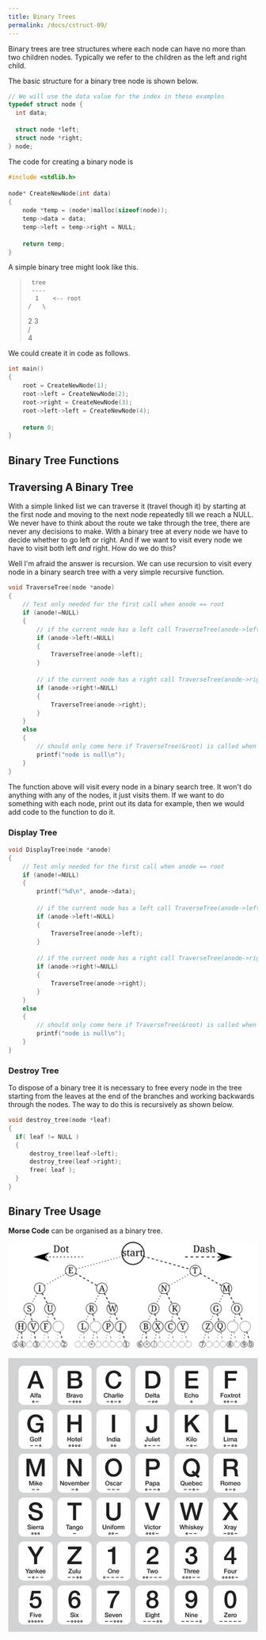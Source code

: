 ```yaml
---
title: Binary Trees
permalink: /docs/cstruct-09/
---
```


Binary trees are tree structures where each node can have no more than two children nodes. Typically we refer to the children as the left and right child.  

The basic structure for a binary tree node is shown below. 

```c
// We will use the data value for the index in these examples
typedef struct node {
  int data; 

  struct node *left;
  struct node *right;
} node;
```

The code for creating a binary node is  

```c
#include <stdlib.h>

node* CreateNewNode(int data)
{
    node *temp = (node*)malloc(sizeof(node));
    temp->data = data;
    temp->left = temp->right = NULL;

    return temp;
}
```

A simple binary tree might look like this.  

>      tree  
>      ----  
>       1    <-- root  
>     /   \     
>    2     3  
>   /   
>  4  

We could create it in code as follows.  

```c
int main()
{
    root = CreateNewNode(1);
    root->left = CreateNewNode(2);
    root->right = CreateNewNode(3);
    root->left->left = CreateNewNode(4);

    return 0;
}
```

## Binary Tree Functions

## Traversing A Binary Tree

With a simple linked list we can traverse it (travel though it) by starting at the first node and moving to the next node repeatedly till we reach a NULL. We never have to think about the route we take through the tree, there are never any decisions to make. With a binary tree at every node we have to decide whether to go left or right. And if we want to visit every node we have to visit both left *and* right. How do we do this? 

Well I'm afraid the answer is recursion. We can use recursion to visit every node in a binary search tree with a very simple recursive function.  

```c
void TraverseTree(node *anode)
{
    // Test only needed for the first call when anode == root
    if (anode!=NULL)
    {
        // if the current node has a left call TraverseTree(anode->left)
        if (anode->left!=NULL)
        {
            TraverseTree(anode->left);
        }

        // if the current node has a right call TraverseTree(anode->right)
        if (anode->right!=NULL)
        {
            TraverseTree(anode->right);
        }
    }
    else
    {
        // should only come here if TraverseTree(&root) is called when root == NULL
        printf("node is null\n");
    }  
}
```

The function above will visit every node in a binary search tree. It won't do anything with any of the nodes, it just visits them. If we want to do something with each node, print out its data for example, then we would add code to the function to do it. 

### Display Tree

```c
void DisplayTree(node *anode)
{
    // Test only needed for the first call when anode == root
    if (anode!=NULL)
    {
        printf("%d\n", anode->data);

        // if the current node has a left call TraverseTree(anode->left)
        if (anode->left!=NULL)
        {
            TraverseTree(anode->left);
        }

        // if the current node has a right call TraverseTree(anode->right)
        if (anode->right!=NULL)
        {
            TraverseTree(anode->right);
        }
    }
    else
    {
        // should only come here if TraverseTree(&root) is called when root == NULL
        printf("node is null\n");
    }  
}
```

### Destroy Tree

To dispose of a binary tree it is necessary to free every node in the tree starting from the leaves at the end of the branches and working backwards through the nodes. The way to do this is recursively as shown below.  

```c
void destroy_tree(node *leaf)
{
  if( leaf != NULL )
  {
      destroy_tree(leaf->left);
      destroy_tree(leaf->right);
      free( leaf );
  }
}
```


## Binary Tree Usage

**Morse Code** can be organised as a binary tree.  

![A Binary tree of Morse code](/assets/img/topic4/Morse-code-tree.svg "A Binary tree of Morse code")  

![Morse Code](/assets/img/topic4/morse.jpg "Morse Code")  